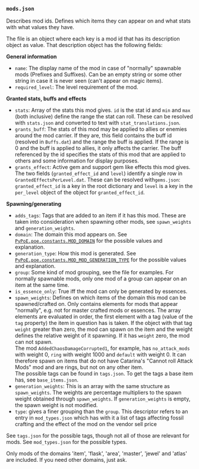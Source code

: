 ### `mods.json`

Describes mod ids. Defines which items they can appear on and what stats with what
values they have.

The file is an object where each key is a mod id that has its description object
as value. That description object has the following fields:

**General information**

- `name`: The display name of the mod in case of "normally" spawnable mods (Prefixes
  and Suffixes).
  Can be an empty string or some other string in case it is never seen (can't appear
  on magic items).
- `required_level`: The level requirement of the mod.
  
**Granted stats, buffs and effects**
  
- `stats`: Array of the stats this mod gives. `id` is the stat id and `min` and `max`
  (both inclusive) define the range the stat can roll. These can be resolved with
  `stats.json` and converted to text with `stat_translations.json`.
- `grants_buff`: The stats of this mod may be applied to allies or enemies around the mod
  carrier. If they are, this field contains the buff id (resolved in `Buffs.dat`)
  and the range the buff is applied. If the range is 0 and the buff is applied to
  allies, it only affects the carrier. The buff referenced by the id specifies
  the stats of this mod that are applied to others and some information for
  display purposes.
- `grants_effect`: Active gem and support gem like effects this mod gives.
  The two fields (`granted_effect_id` and `level`) identify a single row in
  `GrantedEffectsPerLevel.dat`. These can be resolved with`gems.json`:
  `granted_effect_id` is a key in the root dictionary and `level` is a key in the 
  `per_level` object of the object for `granted_effect_id`.

**Spawning/generating**

- `adds_tags`: Tags that are added to an item if it has this mod. These are taken into
  consideration when spawning other mods, see `spawn_weights` and `generation_weights`.
- `domain`: The domain this mod appears on. See 
  [`PyPoE.poe.constants.MOD_DOMAIN`](http://omegak2.net/poe/PyPoE/_autosummary/PyPoE.poe.constants.html#PyPoE.poe.constants.MOD_DOMAIN)
  for the possible values and explanation.
- `generation_type`: How this mod is generated. See
  [`PyPoE.poe.constants.MOD_MOD_GENERATION_TYPE`](http://omegak2.net/poe/PyPoE/_autosummary/PyPoE.poe.constants.html#PyPoE.poe.constants.MOD_GENERATION_TYPE)
  for the possible values and explanation.
- `group`: Some kind of mod grouping, see the file for examples. For normally spawnable
  mods, only one mod of a group can appear on an item at the same time.
- `is_essence_only`: True iff the mod can only be generated by essences.
- `spawn_weights`: Defines on which items of the domain this mod can be spawned/crafted
  on. Only contains elements for mods that appear "normally", e.g. not for
  master crafted mods or essences. The array elements are evaluated in order,
  the first element with a tag (value of the `tag` property) the item in question 
  has is taken. If the object with that tag `weight` greater than zero, the mod can
  spawn on the item and the weight defines the relative weight of it spawning. If it 
  has `weight` zero, the mod can not spawn.  
  The mod `AddedChaosDamageCorrupted1`,  for example, has `no_attack_mods` with 
  weight 0, `ring` with weight 1000 and `default` with weight 0. It can therefore 
  spawn on items that do
  not have Catarina's "Cannot roll Attack Mods" mod and are rings, but not on
  any other item.  
  The possible tags can be found in `tags.json`. To get the tags a base item has,
  see `base_items.json`.
- `generation_weights`: This is an array with the same structure as `spawn_weights`.
  The weights are percentage multipliers to the spawn weight obtained through 
  `spawn_weights`. If `generation_weights` is empty, the spawn weight is not modified.
- `type`: gives a finer grouping than the `group`. This descriptor refers to an entry 
  in `mod_types.json` which has with it a list of tags affecting fossil crafting
  and the effect of the mod on the vendor sell price

See `tags.json` for the possible tags, though not all of those are relevant for mods.
See `mod_types.json` for the possible types.

Only mods of the domains 'item', 'flask', 'area', 'master', 'jewel' and 'atlas' are 
included. If you need other domains, just ask.
